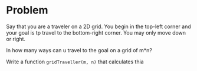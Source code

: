 # Problem 
 Say that you are a traveler on a 2D grid. You begin in the top-left corner and your goal is tp travel to the bottom-right corner. You may only move down or right. 

 In how many ways can u travel to the goal on a grid of m*n? 

 Write a function `gridTraveller(m, n)` that calculates thia
